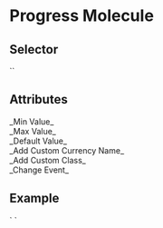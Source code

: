 # Progress Molecule

<h2>Selector</h2>
`<ui-progress></ui-progress>` 
  
 <h2>Attributes</h2>
 _Min Value_ <br>
 _Max Value_ <br>
 _Default Value_ <br>
 _Add Custom Currency Name_ <br>
 _Add Custom Class_ <br>
 _Change Event_ <br>
 
 <h2>Example</h2>
` <ui-progress [className]="'custom-class'" [minValue]="30" [maxValue]='100' [defaultValue]='50' [titleName]="'PBQ'" (change)="onRangeChange($event)"></ui-progress>`
 
 
 
